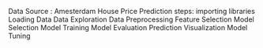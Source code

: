 Data Source : Amesterdam House Price Prediction
steps: 
importing libraries
Loading Data
Data Exploration
Data Preprocessing
Feature Selection
Model Selection
Model Training
Model Evaluation
Prediction
Visualization
Model Tuning
